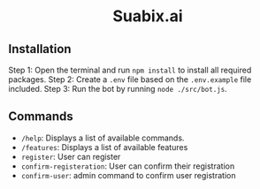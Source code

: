 <div align=center>
    <h1>Suabix.ai</h1>
</div>

## Installation
Step 1: Open the terminal and run `npm install` to install all required packages.
Step 2: Create a `.env` file based on the `.env.example` file included.
Step 3: Run the bot by running `node ./src/bot.js`.

## Commands
- `/help`: Displays a list of available commands.
- `/features`: Displays a list of available features
- `register`: User can register
- `confirm-registeration`: User can confirm their registration
- `confirm-user`: admin command to confirm user registration